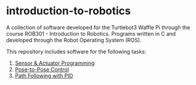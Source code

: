 # introduction-to-robotics

A collection of software developed for the Turtlebot3 Waffle Pi through the course ROB301 - Introduction to Robotics.
Programs written in C and developed through the Robot Operating System (ROS).

This repository includes software for the following tasks:
1. [Sensor & Actuator Programming](Lab1_Sensor_Actuator)
2. [Pose-to-Pose Control](Lab2_Pose_to_Pose_Control)
3. [Path Following with PID](Lab3_Path_Following)
